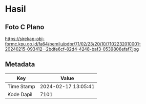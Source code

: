 # Hasil

## Foto C Plano

https://sirekap-obj-formc.kpu.go.id/fa64/pemilu/pdpr/71/02/23/20/10/7102232010001-20240215-093412--2bdfe6cf-82d4-4248-baf3-0539806efaf7.jpg


## Metadata

| Key        | Value               |
| ---------- | ------------------- |
| Time Stamp | 2024-02-17 13:05:41 |
| Kode Dapil | 7101                |



